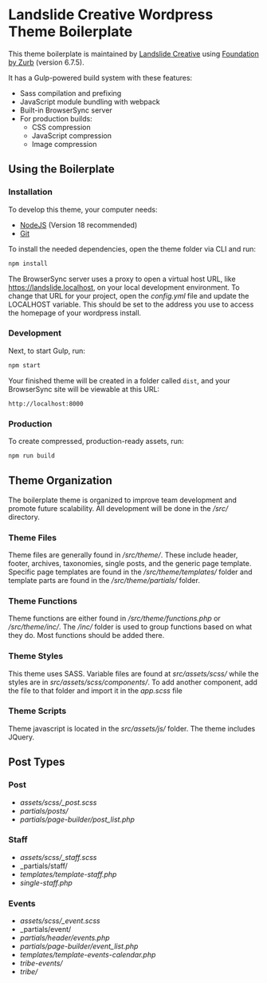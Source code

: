 # Landslide Creative Wordpress Theme Boilerplate

This theme boilerplate is maintained by [Landslide Creative](https://landslidecreative.com) using [Foundation by Zurb](https://foundation.zurb.com/sites/docs/) (version 6.7.5).

It has a Gulp-powered build system with these features:

- Sass compilation and prefixing
- JavaScript module bundling with webpack
- Built-in BrowserSync server
- For production builds:
  - CSS compression
  - JavaScript compression
  - Image compression

## Using the Boilerplate

### Installation

To develop this theme, your computer needs:

- [NodeJS](https://nodejs.org/en/) (Version 18 recommended)
- [Git](https://git-scm.com/)

To install the needed dependencies, open the theme folder via CLI and run:

```bash
npm install
```

The BrowserSync server uses a proxy to open a virtual host URL, like https://landslide.localhost, on your local development environment. To change that URL for your project, open the _config.yml_ file and update the LOCALHOST variable. This should be set to the address you use to access the homepage of your wordpress install.

### Development

Next, to start Gulp, run: 

```bash
npm start
```

Your finished theme will be created in a folder called `dist`, and your BrowserSync site will be viewable at this URL:

```
http://localhost:8000
```

### Production

To create compressed, production-ready assets, run:

```bash
npm run build
```

## Theme Organization

The boilerplate theme is organized to improve team development and promote future scalability. All development will be done in the _/src/_ directory.

### Theme Files

Theme files are generally found in _/src/theme/_. These include header, footer, archives, taxonomies, single posts, and the generic page template. Specific page templates are found in the _/src/theme/templates/_ folder and template parts are found in the _/src/theme/partials/_ folder.

### Theme Functions

Theme functions are either found in _/src/theme/functions.php_ or _/src/theme/inc/_. The _/inc/_ folder is used to group functions based on what they do. Most functions should be added there.

### Theme Styles

This theme uses SASS. Variable files are found at _src/assets/scss/_ while the styles are in _src/assets/scss/components/_. To add another component, add the file to that folder and import it in the _app.scss_ file

### Theme Scripts

Theme javascript is located in the _src/assets/js/_ folder. The theme includes JQuery.

## Post Types

### Post
  - _assets/scss/\_post.scss_
  - _partials/posts/_
  - _partials/page-builder/post_list.php_

### Staff
  - _assets/scss/\_staff.scss_
  - _partials/staff/
  - _templates/template-staff.php_
  - _single-staff.php_

### Events
  - _assets/scss/\_event.scss_
  - _partials/event/
  - _partials/header/events.php_
  - _partials/page-builder/event_list.php_
  - _templates/template-events-calendar.php_
  - _tribe-events/_
  - _tribe/_

